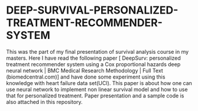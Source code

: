 # DEEP-SURVIVAL-PERSONALIZED-TREATMENT-RECOMMENDER-SYSTEM

This was the part of my final presentation of survival analysis course in my masters. Here I have read the following paper [ DeepSurv: personalized treatment recommender system using a Cox proportional hazards deep neural network | BMC Medical Research Methodology | Full Text (biomedcentral.com)] and have done some experiment using this knowledge with heart failure data set(UCI). This paper is about how one can use neural network to implement non linear survival model and how to use that for personalized treatment. Paper presentation and a sample code is also attached in this repository.
